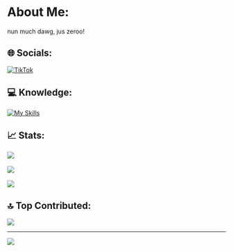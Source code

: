 
# About Me:
nun much dawg, jus zeroo!

## 🌐 Socials:
[![TikTok](https://img.shields.io/badge/TikTok-%23000000.svg?logo=TikTok&logoColor=white)](https://tiktok.com/@zeroobytes)  

## 💻 Knowledge:
[![My Skills](https://skillicons.dev/icons?i=go,rust,zig,c,cs,cpp,java,nodejs,js,html,css,py,pytorch,sklearn,selenium,v,lua,bash,md,docker,gradle,dotnet,robloxstudio,arduino,discord,bots,fastapi,flask,git,github,windows,powershell,linux,arch,mongodb,mysql,vim,neovim,opencv,postman,regex&perline=8)](https://skillicons.dev)

## 📈 Stats:
![](https://github-readme-stats.vercel.app/api?username=zerootoad&theme=dark&hide_border=true&include_all_commits=true&count_private=true)<br/>  
![](https://github-readme-streak-stats.herokuapp.com/?user=zerootoad&theme=dark&hide_border=true)<br/>  
![](https://github-readme-stats.vercel.app/api/top-langs/?username=zerootoad&theme=dark&hide_border=true&include_all_commits=true&count_private=true&layout=compact)  

## 🔝 Top Contributed:
![](https://github-contributor-stats.vercel.app/api?username=zerootoad&limit=5&theme=dark&combine_all_yearly_contributions=true)  

---
[![](https://visitcount.itsvg.in/api?id=zerootoad&icon=0&color=0)](https://visitcount.itsvg.in)  


